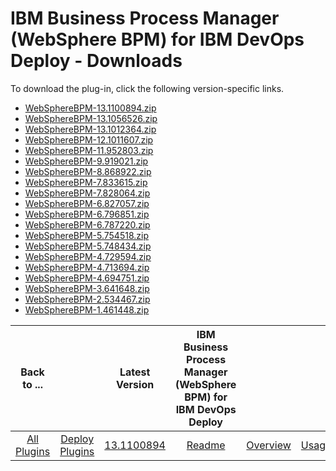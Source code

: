 
# IBM Business Process Manager (WebSphere BPM) for IBM DevOps Deploy - Downloads

To download the plug-in, click the following version-specific links.
- [WebSphereBPM-13.1100894.zip](https://raw.githubusercontent.com/UrbanCode/IBM-UCD-PLUGINS/main/files/WebSphereBPM/WebSphereBPM-13.1100894.zip)
- [WebSphereBPM-13.1056526.zip](https://raw.githubusercontent.com/UrbanCode/IBM-UCD-PLUGINS/main/files/WebSphereBPM/WebSphereBPM-13.1056526.zip)
- [WebSphereBPM-13.1012364.zip](https://raw.githubusercontent.com/UrbanCode/IBM-UCD-PLUGINS/main/files/WebSphereBPM/WebSphereBPM-13.1012364.zip)
- [WebSphereBPM-12.1011607.zip](https://raw.githubusercontent.com/UrbanCode/IBM-UCD-PLUGINS/main/files/WebSphereBPM/WebSphereBPM-12.1011607.zip)
- [WebSphereBPM-11.952803.zip](https://raw.githubusercontent.com/UrbanCode/IBM-UCD-PLUGINS/main/files/WebSphereBPM/WebSphereBPM-11.952803.zip)
- [WebSphereBPM-9.919021.zip](https://raw.githubusercontent.com/UrbanCode/IBM-UCD-PLUGINS/main/files/WebSphereBPM/WebSphereBPM-9.919021.zip)
- [WebSphereBPM-8.868922.zip](https://raw.githubusercontent.com/UrbanCode/IBM-UCD-PLUGINS/main/files/WebSphereBPM/WebSphereBPM-8.868922.zip)
- [WebSphereBPM-7.833615.zip](https://raw.githubusercontent.com/UrbanCode/IBM-UCD-PLUGINS/main/files/WebSphereBPM/WebSphereBPM-7.833615.zip)
- [WebSphereBPM-7.828064.zip](https://raw.githubusercontent.com/UrbanCode/IBM-UCD-PLUGINS/main/files/WebSphereBPM/WebSphereBPM-7.828064.zip)
- [WebSphereBPM-6.827057.zip](https://raw.githubusercontent.com/UrbanCode/IBM-UCD-PLUGINS/main/files/WebSphereBPM/WebSphereBPM-6.827057.zip)
- [WebSphereBPM-6.796851.zip](https://raw.githubusercontent.com/UrbanCode/IBM-UCD-PLUGINS/main/files/WebSphereBPM/WebSphereBPM-6.796851.zip)
- [WebSphereBPM-6.787220.zip](https://raw.githubusercontent.com/UrbanCode/IBM-UCD-PLUGINS/main/files/WebSphereBPM/WebSphereBPM-6.787220.zip)
- [WebSphereBPM-5.754518.zip](https://raw.githubusercontent.com/UrbanCode/IBM-UCD-PLUGINS/main/files/WebSphereBPM/WebSphereBPM-5.754518.zip)
- [WebSphereBPM-5.748434.zip](https://raw.githubusercontent.com/UrbanCode/IBM-UCD-PLUGINS/main/files/WebSphereBPM/WebSphereBPM-5.748434.zip)
- [WebSphereBPM-4.729594.zip](https://raw.githubusercontent.com/UrbanCode/IBM-UCD-PLUGINS/main/files/WebSphereBPM/WebSphereBPM-4.729594.zip)
- [WebSphereBPM-4.713694.zip](https://raw.githubusercontent.com/UrbanCode/IBM-UCD-PLUGINS/main/files/WebSphereBPM/WebSphereBPM-4.713694.zip)
- [WebSphereBPM-4.694751.zip](https://raw.githubusercontent.com/UrbanCode/IBM-UCD-PLUGINS/main/files/WebSphereBPM/WebSphereBPM-4.694751.zip)
- [WebSphereBPM-3.641648.zip](https://raw.githubusercontent.com/UrbanCode/IBM-UCD-PLUGINS/main/files/WebSphereBPM/WebSphereBPM-3.641648.zip)
- [WebSphereBPM-2.534467.zip](https://raw.githubusercontent.com/UrbanCode/IBM-UCD-PLUGINS/main/files/WebSphereBPM/WebSphereBPM-2.534467.zip)
- [WebSphereBPM-1.461448.zip](https://raw.githubusercontent.com/UrbanCode/IBM-UCD-PLUGINS/main/files/WebSphereBPM/WebSphereBPM-1.461448.zip)

|Back to ...||Latest Version|IBM Business Process Manager (WebSphere BPM) for IBM DevOps Deploy ||||
| :---: | :---: | :---: | :---: | :---: | :---: | :---: |
|[All Plugins](../../index.md)|[Deploy Plugins](../README.md)|[13.1100894](https://raw.githubusercontent.com/UrbanCode/IBM-UCD-PLUGINS/main/files/WebSphereBPM/WebSphereBPM-13.1100894.zip)|[Readme](README.md)|[Overview](overview.md)|[Usage](usage.md)|[Steps](steps.md)|
